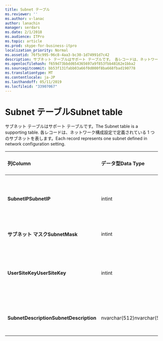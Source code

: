 ```yaml
---
title: Subnet テーブル
ms.reviewer: ''
ms.author: v-lanac
author: lanachin
manager: serdars
ms.date: 2/1/2018
ms.audience: ITPro
ms.topic: article
ms.prod: skype-for-business-itpro
localization_priority: Normal
ms.assetid: 76f5c995-96c8-4aa3-bc30-1d74991d7c42
description: サブネット テーブルはサポート テーブルです。 各レコードは、ネットワーク構成設定で定義されている 1 つのサブネットを表します。
ms.openlocfilehash: f659d73bbdd654365697a9f853fbb48162e1bba2
ms.sourcegitcommit: bb53f131fabb03a66f0d000f8ba668fbad190778
ms.translationtype: MT
ms.contentlocale: ja-JP
ms.lasthandoff: 05/11/2019
ms.locfileid: "33907067"
---
```

# <a name="subnet-table"></a><span data-ttu-id="4d9c8-104">Subnet テーブル</span><span class="sxs-lookup"><span data-stu-id="4d9c8-104">Subnet table</span></span>
 
<span data-ttu-id="4d9c8-105">サブネット テーブルはサポート テーブルです。</span><span class="sxs-lookup"><span data-stu-id="4d9c8-105">The Subnet table is a supporting table.</span></span> <span data-ttu-id="4d9c8-106">各レコードは、ネットワーク構成設定で定義されている 1 つのサブネットを表します。</span><span class="sxs-lookup"><span data-stu-id="4d9c8-106">Each record represents one subnet defined in network configuration setting.</span></span>
  
|<span data-ttu-id="4d9c8-107">**列**</span><span class="sxs-lookup"><span data-stu-id="4d9c8-107">**Column**</span></span>|<span data-ttu-id="4d9c8-108">**データ型**</span><span class="sxs-lookup"><span data-stu-id="4d9c8-108">**Data Type**</span></span>|<span data-ttu-id="4d9c8-109">**キー/インデックス**</span><span class="sxs-lookup"><span data-stu-id="4d9c8-109">**Key/Index**</span></span>|<span data-ttu-id="4d9c8-110">**詳細**</span><span class="sxs-lookup"><span data-stu-id="4d9c8-110">**Details**</span></span>|
|:-----|:-----|:-----|:-----|
|<span data-ttu-id="4d9c8-111">**SubnetIP**</span><span class="sxs-lookup"><span data-stu-id="4d9c8-111">**SubnetIP**</span></span> <br/> |<span data-ttu-id="4d9c8-112">int</span><span class="sxs-lookup"><span data-stu-id="4d9c8-112">int</span></span>  <br/> |<span data-ttu-id="4d9c8-113">プライマリ サーバーで、外部</span><span class="sxs-lookup"><span data-stu-id="4d9c8-113">Primary, Foreign</span></span>  <br/> |<span data-ttu-id="4d9c8-114">サブネット ip アドレスの整数表現。</span><span class="sxs-lookup"><span data-stu-id="4d9c8-114">Integer representation for the subnet IP.</span></span>  <br/> |
|<span data-ttu-id="4d9c8-115">**サブネット マスク**</span><span class="sxs-lookup"><span data-stu-id="4d9c8-115">**SubnetMask**</span></span> <br/> |<span data-ttu-id="4d9c8-116">int</span><span class="sxs-lookup"><span data-stu-id="4d9c8-116">int</span></span>  <br/> ||<span data-ttu-id="4d9c8-117">サブネット マスク。</span><span class="sxs-lookup"><span data-stu-id="4d9c8-117">Subnet mask.</span></span>  <br/> |
|<span data-ttu-id="4d9c8-118">**UserSiteKey**</span><span class="sxs-lookup"><span data-stu-id="4d9c8-118">**UserSiteKey**</span></span> <br/> |<span data-ttu-id="4d9c8-119">int</span><span class="sxs-lookup"><span data-stu-id="4d9c8-119">int</span></span>  <br/> |<span data-ttu-id="4d9c8-120">外部</span><span class="sxs-lookup"><span data-stu-id="4d9c8-120">Foreign</span></span>  <br/> |<span data-ttu-id="4d9c8-121">[UserSite テーブル](usersite.md)から参照されています。</span><span class="sxs-lookup"><span data-stu-id="4d9c8-121">Referenced from the [UserSite table](usersite.md).</span></span>  <br/> |
|<span data-ttu-id="4d9c8-122">**SubnetDescription**</span><span class="sxs-lookup"><span data-stu-id="4d9c8-122">**SubnetDescription**</span></span> <br/> |<span data-ttu-id="4d9c8-123">nvarchar(512)</span><span class="sxs-lookup"><span data-stu-id="4d9c8-123">nvarchar(512)</span></span>  <br/> ||<span data-ttu-id="4d9c8-124">サブネットの説明です。</span><span class="sxs-lookup"><span data-stu-id="4d9c8-124">The description for the subnet.</span></span>  <br/> |
   


